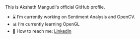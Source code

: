 This is Akshath Mangudi's official GitHub profile.

- ⌛ I’m currently working on Sentiment Analysis and OpenCV.
- 📊 I’m currently learning OpenGL
- 🐥 How to reach me:
  <a href="https://www.linkedin.com/in/akshathmangudi/">LinkedIn</a>

